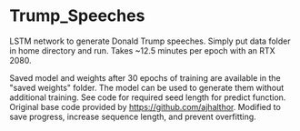 # Trump_Speeches
LSTM network to generate Donald Trump speeches. Simply put data folder in home directory and run. Takes ~12.5 minutes per epoch with an RTX 2080.

Saved model and weights after 30 epochs of training are available in the "saved weights" folder. The model can be used to generate them without additional training. See code for required seed length for predict function.
Original base code provided by https://github.com/ajhalthor. Modified to save progress, increase sequence length, and prevent overfitting.
